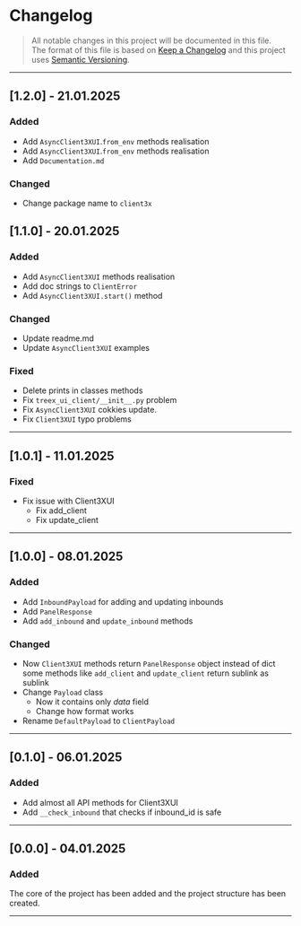 # Changelog
>All notable changes in this project will be documented in this file.  
The format of this file is based on [Keep a Changelog](https://keepachangelog.com/)
and this project uses [Semantic Versioning](http://semver.org/).
---

## [1.2.0] - 21.01.2025

### Added
- Add `AsyncClient3XUI`.`from_env` methods realisation
- Add `AsyncClient3XUI`.`from_env` methods realisation
- Add `Documentation.md`

### Changed
- Change package name to `client3x`

## [1.1.0] - 20.01.2025

### Added
- Add `AsyncClient3XUI` methods realisation
- Add doc strings to `ClientError`
- Add `AsyncClient3XUI.start()` method

### Changed
- Update readme.md
- Update `AsyncClient3XUI` examples

### Fixed
- Delete prints in classes methods
- Fix `treex_ui_client/__init__.py` problem
- Fix `AsyncClient3XUI` cokkies update.
- Fix `Client3XUI` typo problems

--- 
## [1.0.1] - 11.01.2025

### Fixed
- Fix issue with Client3XUI
  - Fix add_client 
  - Fix update_client

---

## [1.0.0] - 08.01.2025
### Added
- Add `InboundPayload` for adding and updating inbounds
- Add `PanelResponse`
- Add `add_inbound` and `update_inbound` methods

### Changed
- Now `Client3XUI` methods return `PanelResponse` object instead of dict
some methods like `add_client` and `update_client` return sublink as sublink
- Change `Payload` class
  - Now it contains only _data_ field
  - Change how format works
- Rename `DefaultPayload` to `ClientPayload`

---

## [0.1.0] - 06.01.2025
### Added
- Add almost all API methods for Client3XUI
- Add  `__check_inbound` that checks if inbound_id is safe

--- 

## [0.0.0] - 04.01.2025
### Added
The core of the project has been added and the project structure has been created.

---




